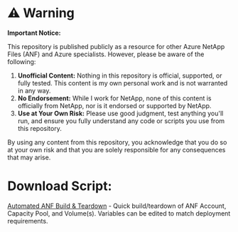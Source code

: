 
# ⚠️ Warning

**Important Notice:**

This repository is published publicly as a resource for other Azure NetApp Files (ANF) and Azure specialists. However, please be aware of the following:

1. **Unofficial Content:** Nothing in this repository is official, supported, or fully tested. This content is my own personal work and is not warranted in any way.
2. **No Endorsement:** While I work for NetApp, none of this content is officially from NetApp, nor is it endorsed or supported by NetApp.
3. **Use at Your Own Risk:** Please use good judgment, test anything you'll run, and ensure you fully understand any code or scripts you use from this repository.

By using any content from this repository, you acknowledge that you do so at your own risk and that you are solely responsible for any consequences that may arise.

# Download Script:
[Automated ANF Build & Teardown](https://github.com/tvanroo/public-anf-toolbox/blob/main/Automated%20Build%20and%20Teardown/ANF-Auto-Build-Teardown.ps1)
    - Quick build/teardown of ANF Account, Capacity Pool, and Volume(s). Variables can be edited to match deployment requirements.